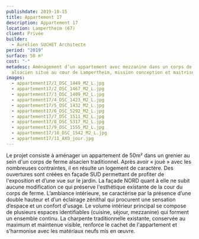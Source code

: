 ```yaml
---
publishdate: 2019-10-15
title: Appartement 17
description: Appartement 17
location: Lampertheim (67)
client: Privée
builder:
  - Aurélien SUCHET Architecte
period: "2019"
surface: 50 m²
cost: "-"
metadesc: Aménagement d’un appartement avec mezzanine dans un corps de ferme
  alsacien situé au cœur de Lampertheim, mission conception et maitrise d’œuvre.
images:
  - appartement17/1_DSC_1449_M2_L.jpg
  - appartement17/2_DSC_1467_M2_L.jpg
  - appartement17/3_DSC_1409_M2_L.jpg
  - appartement17/4_DSC_1423_M2_L.jpg
  - appartement17/5_DSC_1432_M2_L.jpg
  - appartement17/6_DSC_5292_M2_L.jpg
  - appartement17/7_DSC_1511_M2_L.jpg
  - appartement17/8_DSC_5317_M2_L.jpg
  - appartement17/9_DSC_1555_M2_L.jpg
  - appartement17/10_DSC_1542_M2_L.jpg
  - appartement17/11_AXO_jour.jpg
---
```

Le projet consiste à aménager un appartement de 50m² dans un grenier au sein d'un corps de ferme alsacien traditionnel. Après avoir « joué » avec les nombreuses contraintes, il en résulte un logement de caractère. Des ouvertures sont créées en façade SUD permettant de profiter de l'exposition et d’une vue sur le jardin. La façade NORD quant à elle ne subit aucune modification ce qui préserve l'esthétique existante de la cour du corps de ferme. L’ambiance intérieure, se caractérise par la présence d’une double hauteur et d’un éclairage zénithal qui procurent une sensation d’espace et un confort d'usage. Le volume intérieur principal se compose de plusieurs espaces identifiables (cuisine, séjour, mezzanine) qui forment un ensemble continu. La charpente traditionnelle existante, conservée au maximum et maintenue visible, renforce le cachet de l'appartement et s'harmonise avec les matériaux neufs mis en œuvre.